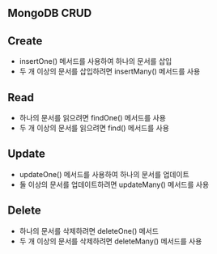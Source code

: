 ## MongoDB CRUD

## Create
- insertOne() 메서드를 사용하여 하나의 문서를 삽입
- 두 개 이상의 문서를 삽입하려면 insertMany() 메서드를 사용

## Read
- 하나의 문서를 읽으려면 findOne() 메서드를 사용
- 두 개 이상의 문서를 읽으려면 find() 메서드를 사용

## Update
- updateOne() 메서드를 사용하여 하나의 문서를 업데이트
- 둘 이상의 문서를 업데이트하려면 updateMany() 메서드를 사용

## Delete
- 하나의 문서를 삭제하려면 deleteOne() 메서드
- 두 개 이상의 문서를 삭제하려면 deleteMany() 메서드를 사용